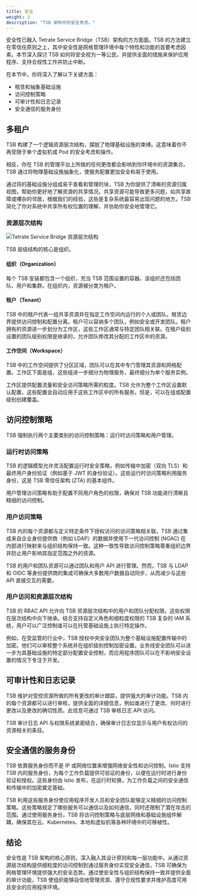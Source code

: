 ```yaml
---
title: 安全
weight: 3
description: "TSB 架构中的安全考虑。"
---
```


安全性已融入 Tetrate Service Bridge（TSB）架构的方方面面。TSB 的方法建立在零信任原则之上，其中安全性是网格管理环境中每个特性和功能的首要考虑因素。本节深入探讨 TSB 如何将安全视为一等公民，并提供全面的措施来保护应用程序、支持合规性工作并防止中断。

在本节中，你将深入了解以下关键方面：

- 租赁和抽象基础设施
- 访问控制策略
- 可审计性和日志记录
- 安全通信的服务身份

## 多租户

TSB 构建了一个逻辑资源层次结构，摆脱了物理基础设施的束缚。这意味着你不再受限于单个虚拟机或 Pod 的安全考虑和操作。

相反，你在 TSB 的管理平台上所做的任何更改都会影响到你环境中的资源集合。TSB 通过将物理基础设施抽象化，使服务配置更加安全和易于使用。

通过将的基础设施分组成易于查看和管理的块，TSB 为你提供了清晰的资源归属视图，帮助你更好地了解资源的共享情况。共享资源可能导致更多问题，如共享故障或嘈杂的邻居，根据我们的经验，这些是复杂系统最容易出现问题的地方。TSB 简化了你对系统中共享所有权位置的理解，并协助你安全地管理它。

### 资源层次结构

![Tetrate Service Bridge 资源层次结构](../../assets/operations/tsb-resources.svg)

TSB 层级结构的核心是组织。

#### 组织（Organization）

每个 TSB 安装都包含一个组织，充当 TSB 范围设置的容器。该组织还包括团队、用户和集群。在组织内，资源被分类为租户。

#### 租户（Tenant）

TSB 中的租户代表一组共享资源并在指定工作空间内运行的个人或团队。租赁边界提供访问控制和配置分离。租户可以容纳多个团队，例如安全或开发团队。租户拥有的资源进一步划分为工作区，这些工作区通常与特定团队相关联。在租户级别设置的团队级别权限是继承的，允许团队修改其分配的工作区中的资源。

#### 工作空间（Workspace）

TSB 中的工作空间提供了分区区域，团队可以在其中专门管理其资源和网格配置。工作区下面是组，这些组进一步细分为物理服务，最终细分为单个服务实例。

工作区提供配置流量和安全访问策略所需的粒度。TSB 允许为整个工作区设置默认配置，这些配置会自动应用于这些工作区中的所有服务。但是，可以在组或配置级别创建覆盖。

## 访问控制策略

TSB 强制执行两个主要类别的访问控制策略：运行时访问策略和用户管理。

### 运行时访问策略

TSB 的逻辑模型允许灵活配置运行时安全策略，例如传输中加密（双向 TLS）和最终用户身份验证（例如基于 JWT 的身份验证）。这些运行时访问策略利用服务身份，这是 TSB 零信任架构 (ZTA) 的基本组件。

用户管理访问策略有助于配置不同用户角色的权限，确保对 TSB 功能进行清晰且精细的访问控制。

###  用户访问策略

TSB 内的每个资源都与定义特定条件下授权访问的访问策略相关联。TSB 通过集成来自企业身份提供商（例如 LDAP）的数据并使用下一代访问控制 (NGAC) 在内部进行映射来与组织结构保持一致。这种一致性导致访问控制策略尊重组织边界并防止用户影响其指定范围之外的资源。

TSB 的用户和团队资源可以通过团队和用户 API 进行管理。然而，TSB 与 LDAP 和 OIDC 等身份提供商的集成可确保大多数用户数据自动同步，从而减少与这些 API 直接交互的需要。

### 用户访问和资源层次结构

TSB 的 RBAC API 允许向 TSB 资源层次结构中的用户和团队分配权限。这些权限在层次结构中向下继承。结合支持自定义角色和细粒度权限的 TSB 复杂的 IAM 系统，用户可以广泛控制谁可以在托管基础设施上执行特定操作。

例如，在受监管的行业中，TSB 授权中央安全团队为整个基础设施配置传输中的加密。他们可以审核整个系统并在组织级别控制加密设置。业务线安全团队可以进一步为其基础设施的特定部分配置安全控制，而应用程序团队可以在不影响安全设置的情况下专注于开发。

## 可审计性和日志记录

TSB 维护对受控资源所做的所有更改的审计跟踪，提供强大的审计功能。TSB 内的每个资源都可以进行审核，提供全面的详细信息，例如谁进行了更改、何时进行更改以及更改的确切性质。此信息可通过 TSB 审核日志 API 访问。

TSB 审计日志 API 与权限系统紧密结合，确保审计日志仅显示与用户有权访问的资源相关的条目。

## 安全通信的服务身份

TSB 依靠服务身份而不是 IP 或网络位置来增强网络安全性和访问控制。Istio 支持 TSB 内的服务身份，为每个工作负载提供可验证的身份，以便在运行时进行身份验证和授权。这些身份由 Istio 发布，在运行时轮换，为工作负载之间的安全通信和传输中的加密奠定基础。

TSB 利用这些服务身份使应用程序开发人员和安全团队能够定义精细的访问控制策略。这些策略规定了哪些服务可以通信以及如何通信，同时还限制了潜在攻击的范围。通过使用服务身份，TSB 将访问控制策略与底层网络和基础设施组件解耦，确保其在云、Kubernetes、本地和虚拟机等各种环境中的可移植性。

## 结论

安全性是 TSB 架构的核心原则，深入融入其设计原则和每一层功能中。从通过资源层次结构提供细粒度的访问控制到通过服务身份实现安全通信，TSB 可确保为网格管理环境提供强大的安全态势。通过使安全性与组织结构保持一致并提供全面的审计功能，TSB 使组织能够自信地管理资源、遵守合规性要求并维护高度可用且安全的应用程序环境。
